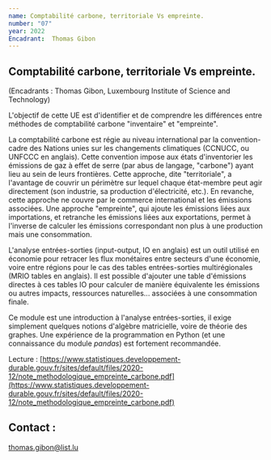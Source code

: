 ```yaml
---
name: Comptabilité carbone, territoriale Vs empreinte.
number: "07"
year: 2022
Encadrant:  Thomas Gibon
---
```



## Comptabilité carbone, territoriale Vs empreinte.

(Encadrants : Thomas Gibon, Luxembourg Institute of Science and
Technology)

L'objectif de cette UE est d'identifier et de comprendre les différences
entre méthodes de comptabilité carbone "inventaire" et "empreinte".

La comptabilité carbone est régie au niveau international par la
convention-cadre des Nations unies sur les changements climatiques
(CCNUCC, ou UNFCCC en anglais). Cette convention impose aux états
d'inventorier les émissions de gaz à effet de serre (par abus de
langage, "carbone") ayant lieu au sein de leurs frontières. Cette
approche, dite "territoriale", a l'avantage de couvrir un périmètre sur
lequel chaque état-membre peut agir directement (son industrie, sa
production d'électricité, etc.). En revanche, cette approche ne couvre
par le commerce international et les émissions associées. Une approche
"empreinte", qui ajoute les émissions liées aux importations, et
retranche les émissions liées aux exportations, permet à l'inverse de
calculer les émissions correspondant non plus à une production mais une
consommation.

L'analyse entrées-sorties (input-output, IO en anglais) est un outil
utilisé en économie pour retracer les flux monétaires entre secteurs
d'une économie, voire entre régions pour le cas des tables
entrées-sorties multirégionales (MRIO tables en anglais). Il est
possible d'ajouter une table d'émissions directes à ces tables IO pour
calculer de manière équivalente les émissions ou autres impacts,
ressources naturelles... associées à une consommation finale.

Ce module est une introduction à l'analyse entrées-sorties, il exige
simplement quelques notions d'algèbre matricielle, voire de théorie des
graphes. Une expérience de la programmation en Python (et une
connaissance du module *pandas*) est fortement recommandée.

Lecture :
[https://www.statistiques.developpement-durable.gouv.fr/sites/default/files/2020-12/note_methodologique_empreinte_carbone.pdf](https://www.statistiques.developpement-durable.gouv.fr/sites/default/files/2020-12/note_methodologique_empreinte_carbone.pdf)

## Contact :
thomas.gibon@list.lu
